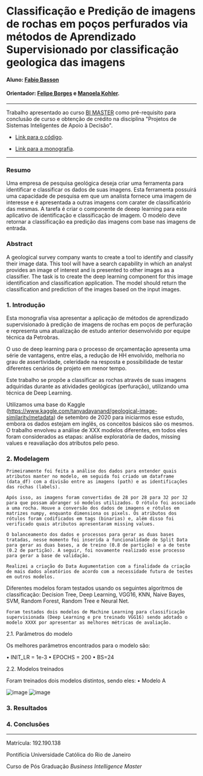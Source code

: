 <!-- antes de enviar a versão final, solicitamos que todos os comentários, colocados para orientação ao aluno, sejam removidos do arquivo -->
# Classificação e Predição de imagens de rochas em poços perfurados via métodos de Aprendizado Supervisionado por classificação geologica das imagens

#### Aluno: [Fabio Basson](https://github.com/fabiobasson/Bi-Master/blob/mai)
#### Orientador: [Felipe Borges](https://github.com/FelipeBorgesC) e [Manoela Kohler](https://github.com/link_do_github).

---

Trabalho apresentado ao curso [BI MASTER](https://ica.puc-rio.ai/bi-master) como pré-requisito para conclusão de curso e obtenção de crédito na disciplina "Projetos de Sistemas Inteligentes de Apoio à Decisão".

<!-- para os links a seguir, caso os arquivos estejam no mesmo repositório que este README, não há necessidade de incluir o link completo: basta incluir o nome do arquivo, com extensão, que o GitHub completa o link corretamente -->
- [Link para o código](https://github.com/fabiobasson/Bi-Master/blob/main/geological_comparative11102021.ipynb). <!-- caso não aplicável, remover esta linha -->

- [Link para a monografia](https://link_da_monografia.com). <!-- caso não aplicável, remover esta linha -->

---

### Resumo

<!-- trocar o texto abaixo pelo resumo do trabalho, em português -->

Uma empresa de pesquisa geológica deseja criar uma ferramenta para identificar e classificar os dados de suas imagens. Esta ferramenta possuirá uma capacidade de pesquisa em que um analista fornece uma imagem de interesse e é apresentada a outras imagens com carater de classificatório das mesmas.
A tarefa é criar o componente de deeep learning para este aplicativo de identificação e classificação de imagem. O modelo deve retornar a classificação ea predição das imagens com base nas imagens de entrada.


### Abstract <!-- Opcional! Caso não aplicável, remover esta seção -->

<!-- trocar o texto abaixo pelo resumo do trabalho, em inglês -->

A geological survey company wants to create a tool to identify and classify their image data. This tool will have a search capability in which an analyst provides an image of interest and is presented to other images as a classifier.
The task is to create the deep learning component for this image identification and classification application. The model should return the classification and prediction of the images based on the input images.


### 1. Introdução

Esta monografia visa apresentar a aplicação de métodos de aprendizado supervisionado à predição de imagens de rochas em poços de perfuração e representa uma atualização de estudo anterior desenvolvido por equipe técnica da Petrobras. 

O uso de deep learning para o processo de orçamentação apresenta uma série de vantagens, entre elas, a redução de HH envolvido, melhoria no grau de assertividade, celeridade na resposta e possibilidade de testar diferentes cenários de projeto em menor tempo. 

Este trabalho se propõe a classificar as rochas através de suas imagens adquiridas durante as atividades geológicas (perfuração), utilizando uma técnica de Deep Learning. 

Utilizamos uma base do Kaggle (https://www.kaggle.com/tanyadayanand/geological-image-similarity/metadata) de setembro de 2020 para iniciarmos esse estudo, embora os dados estejam em inglês, os conceitos básicos são os mesmos. O trabalho envolveu a análise de XXX modelos diferentes, em todos eles foram considerados as etapas: análise exploratória de dados, missing values e reavaliação dos atributos pelo peso.

### 2. Modelagem

    Primeiramente foi feita a análise dos dados para entender quais atributos manter no modelo, em seguida foi criado um dataframe (data_df) com a divisão entre as imagens (path) e as identificações das rochas (labels).
    
    Após isso, as imagens foram convertidas de 28 por 28 para 32 por 32 para que possam abranger só modelos utilizados. O rótulo foi associado a uma rocha. Houve a conversão dos dados de imagens e rótulos em matrizes numpy, enquanto dimensiona os pixels. Os atributos dos rótulos foram codificados em tags (binarias) e, além disso foi verificado quais atributos apresentaram missing values.
    
    O balanceamento dos dados e processos para gerar as duas bases tratadas, nesse momento foi inserida a funcionalidade de Split Data para gerar as duas bases, a de treino (0.8 de partição) e a de teste (0.2 de partição). A seguir, foi novamente realizado esse processo para gerar a base de validação.
    
    Realizei a criação do Data Augumentation com a finalidade da criação de mais dados aleatórios de acordo com a necessidade futura de testes em outros modelos.
Diferentes modelos foram testados usando os seguintes algoritmos de classificação: Decision Tree, Deep Learning, VGG16, KNN, Naive Bayes, SVM, Random Forest, Random Tree e Neural Net.

    Foram testados dois modelos de Machine Learning para classificação supervisionada (Deep Learning e pre treinado VGG16) sendo adotado o modelo XXXX por apresentar as melhores métricas de avaliação.

2.1. Parâmetros do modelo

Os melhores parâmetros encontrados para o modelo são:

•	INIT_LR = 1e-3
•	EPOCHS = 200
•	BS=24

2.2. Modelos treinados

Foram treinados dois modelos distintos, sendo eles:
•	Modelo A 

![image](https://user-images.githubusercontent.com/58257963/137154957-db9d5ff2-d488-42b0-9f74-c6b6ad73e382.png)
![image](https://user-images.githubusercontent.com/58257963/137157345-65383880-6ac5-49f0-85df-08de061ee960.png)


### 3. Resultados



### 4. Conclusões



---

Matrícula: 192.190.138

Pontifícia Universidade Católica do Rio de Janeiro

Curso de Pós Graduação *Business Intelligence Master*
